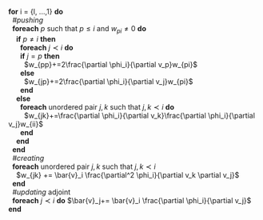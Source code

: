 
**for** i = {l, ...,1} **do** <br>
&nbsp;&nbsp;*\#pushing* <br>
&nbsp;&nbsp;**foreach** $p$ such that $p \leq i$ and $w_{pi} \neq 0$ **do** <br>
&nbsp;&nbsp;&nbsp;&nbsp;**if** $p\ne i$ **then** <br>
&nbsp;&nbsp;&nbsp;&nbsp;&nbsp;&nbsp;**foreach** $j \prec i$ **do** <br>
&nbsp;&nbsp;&nbsp;&nbsp;&nbsp;&nbsp;**if** $j=p$ **then** <br>
&nbsp;&nbsp;&nbsp;&nbsp;&nbsp;&nbsp;&nbsp;&nbsp;$w_{pp}+=2\frac{\partial \phi_i}{\partial v_p}w_{pi}$ <br>
&nbsp;&nbsp;&nbsp;&nbsp;&nbsp;&nbsp;**else** <br>
&nbsp;&nbsp;&nbsp;&nbsp;&nbsp;&nbsp;&nbsp;&nbsp;$w_{jp}+=2\frac{\partial \phi_i}{\partial v_j}w_{pi}$ <br>
&nbsp;&nbsp;&nbsp;&nbsp;&nbsp;&nbsp;**end** <br>
&nbsp;&nbsp;&nbsp;&nbsp;**else** <br>
&nbsp;&nbsp;&nbsp;&nbsp;&nbsp;&nbsp;**foreach** unordered pair ${j,k}$ such that $j,k \prec i$ **do** <br>
&nbsp;&nbsp;&nbsp;&nbsp;&nbsp;&nbsp;&nbsp;&nbsp;$w_{jk}+=\frac{\partial \phi_i}{\partial v_k}\frac{\partial \phi_i}{\partial v_j}w_{ii}$ <br>
&nbsp;&nbsp;&nbsp;&nbsp;&nbsp;&nbsp;**end** <br>
&nbsp;&nbsp;&nbsp;&nbsp;**end** <br>
&nbsp;&nbsp;**end** <br>
&nbsp;&nbsp;*\#creating* <br>
&nbsp;&nbsp;**foreach** unordered pair ${j,k}$ such that $j,k \prec i$  <br>
&nbsp;&nbsp;&nbsp;&nbsp;$w_{jk} += \bar{v}_i \frac{\partial^2 \phi_i}{\partial v_k \partial v_j}$ <br>
&nbsp;&nbsp;**end** <br>
&nbsp;&nbsp;*\#updating* adjoint <br>
&nbsp;&nbsp;**foreach** $j \prec i$ **do** $\bar{v}_j+= \bar{v}_i  \frac{\partial \phi_i}{\partial v_j}$
**end** <br>
